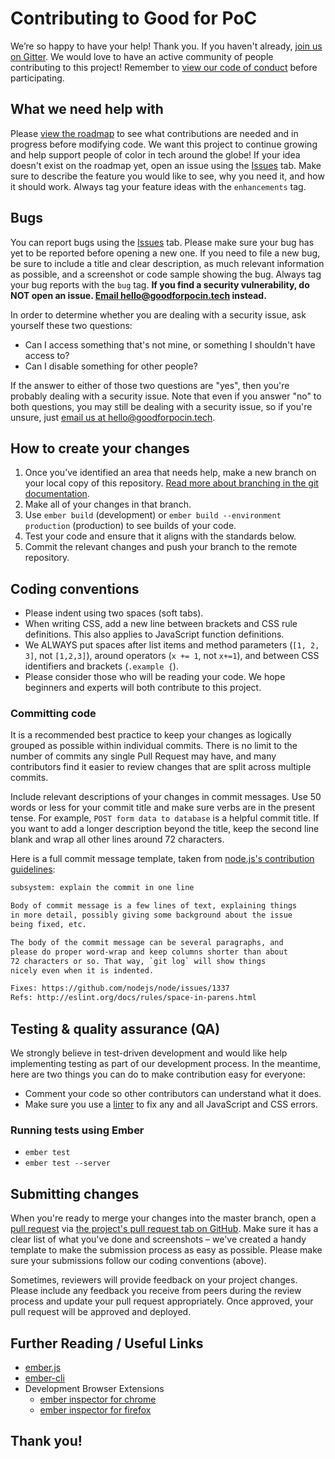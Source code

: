 # Contributing to Good for PoC

We’re so happy to have your help! Thank you. If you haven't already, [join us on Gitter](https://gitter.im/GoodForPoC/Lobby?utm_source=share-link&utm_medium=link&utm_campaign=share-link). We would love to have an active community of people contributing to this project! Remember to [view our code of conduct](https://github.com/GoodForPoC/GoodForPoC/blob/master/docs/CODE_OF_CONDUCT.md) before participating.

## What we need help with
Please [view the roadmap](https://github.com/GoodForPoC/GoodForPoC/projects/1) to see what contributions are needed and in progress before modifying code. We want this project to continue growing and help support people of color in tech around the globe! If your idea doesn't exist on the roadmap yet, open an issue using the [Issues](https://github.com/GoodForPoC/GoodForPoC/issues) tab. Make sure to describe the feature you would like to see, why you need it, and how it should work. Always tag your feature ideas with the `enhancements` tag.

## Bugs
You can report bugs using the [Issues](https://github.com/GoodForPoC/GoodForPoC/issues) tab. Please make sure your bug has yet to be reported before opening a new one. If you need to file a new bug, be sure to include a title and clear description, as much relevant information as possible, and a screenshot or code sample showing the bug. Always tag your bug reports with the `bug` tag. **If you find a security vulnerability, do NOT open an issue. [Email hello@goodforpocin.tech](mailto:hello@goodforpocin.tech?Subject=[Security%20vulnerability]%20description%20here) instead.**

In order to determine whether you are dealing with a security issue, ask yourself these two questions:

- Can I access something that's not mine, or something I shouldn't have access to?
- Can I disable something for other people?

If the answer to either of those two questions are "yes", then you're probably dealing with a security issue. Note that even if you answer "no" to both questions, you may still be dealing with a security issue, so if you're unsure, just [email us at hello@goodforpocin.tech](mailto:hello@goodforpocin.tech?Subject=[Security%20vulnerability]%20description%20here).

## How to create your changes
1. Once you’ve identified an area that needs help, make a new branch on your local copy of this repository. [Read more about branching in the git documentation](https://git-scm.com/book/en/v2/Git-Branching-Basic-Branching-and-Merging).
2. Make all of your changes in that branch.
3. Use `ember build` (development) or `ember build --environment production` (production) to see builds of your code.
4. Test your code and ensure that it aligns with the standards below.
5. Commit the relevant changes and push your branch to the remote repository.

## Coding conventions
- Please indent using two spaces (soft tabs).
- When writing CSS, add a new line between brackets and CSS rule definitions. This also applies to JavaScript function definitions.
- We ALWAYS put spaces after list items and method parameters (`[1, 2, 3]`, not `[1,2,3]`), around operators (`x += 1`, not `x+=1`), and between CSS identifiers and brackets (`.example {`).
- Please consider those who will be reading your code. We hope beginners and experts will both contribute to this project.

### Committing code
It is a recommended best practice to keep your changes as logically grouped as possible within individual commits. There is no limit to the number of commits any single Pull Request may have, and many contributors find it easier to review changes that are split across multiple commits.

Include relevant descriptions of your changes in commit messages. Use 50 words or less for your commit title and make sure verbs are in the present tense. For example, `POST form data to database` is a helpful commit title. If you want to add a longer description beyond the title, keep the second line blank and wrap all other lines around 72 characters.

Here is a full commit message template, taken from [node.js's contribution guidelines](https://github.com/nodejs/node/blob/master/CONTRIBUTING.md#commit-message-guidelines):

```txt
subsystem: explain the commit in one line

Body of commit message is a few lines of text, explaining things
in more detail, possibly giving some background about the issue
being fixed, etc.

The body of the commit message can be several paragraphs, and
please do proper word-wrap and keep columns shorter than about
72 characters or so. That way, `git log` will show things
nicely even when it is indented.

Fixes: https://github.com/nodejs/node/issues/1337
Refs: http://eslint.org/docs/rules/space-in-parens.html
```

## Testing & quality assurance (QA)

We strongly believe in test-driven development and would like help implementing testing as part of our development process. In the meantime, here are two things you can do to make contribution easy for everyone:

- Comment your code so other contributors can understand what it does.
- Make sure you use a [linter](https://en.wikipedia.org/wiki/Lint_(software)) to fix any and all JavaScript and CSS errors.

### Running tests using Ember

* `ember test`
* `ember test --server`

## Submitting changes
When you're ready to merge your changes into the master branch, open a [pull request](https://help.github.com/articles/creating-a-pull-request/) via [the project's pull request tab on GitHub](https://github.com/GoodForPoC/GoodForPoC/pulls). Make sure it has a clear list of what you've done and screenshots – we've created a handy template to make the submission process as easy as possible. Please make sure your submissions follow our coding conventions (above).

Sometimes, reviewers will provide feedback on your project changes. Please include any feedback you receive from peers during the review process and update your pull request appropriately. Once approved, your pull request will be approved and deployed.

## Further Reading / Useful Links

- [ember.js](https://emberjs.com/)
- [ember-cli](https://ember-cli.com/)
- Development Browser Extensions
  - [ember inspector for chrome](https://chrome.google.com/webstore/detail/ember-inspector/bmdblncegkenkacieihfhpjfppoconhi)
  - [ember inspector for firefox](https://addons.mozilla.org/en-US/firefox/addon/ember-inspector/)

## Thank you!

